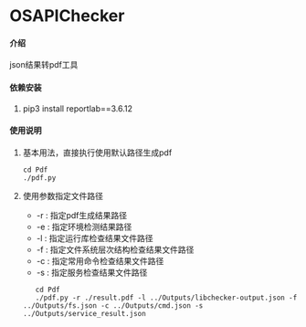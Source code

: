 # OSAPIChecker

#### 介绍
json结果转pdf工具

#### 依赖安装

1.  pip3 install reportlab==3.6.12

#### 使用说明
1. 基本用法，直接执行使用默认路径生成pdf
      ```shell
      cd Pdf
      ./pdf.py
      ```
      
2. 使用参数指定文件路径
   - -r : 指定pdf生成结果路径
   - -e : 指定环境检测结果路径
   - -l : 指定运行库检查结果文件路径
   - -f : 指定文件系统层次结构检查结果文件路径
   - -c : 指定常用命令检查结果文件路径
   - -s : 指定服务检查结果文件路径 

   ```shell
      cd Pdf
      ./pdf.py -r ./result.pdf -l ../Outputs/libchecker-output.json -f ../Outputs/fs.json -c ../Outputs/cmd.json -s ../Outputs/service_result.json 
   ```
